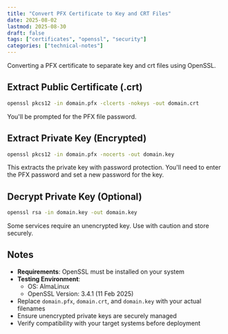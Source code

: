```yaml
---
title: "Convert PFX Certificate to Key and CRT Files"
date: 2025-08-02
lastmod: 2025-08-30
draft: false
tags: ["certificates", "openssl", "security"]
categories: ["technical-notes"]
---
```


Converting a PFX certificate to separate key and crt files using OpenSSL.

## Extract Public Certificate (.crt)

```bash
openssl pkcs12 -in domain.pfx -clcerts -nokeys -out domain.crt
```

You'll be prompted for the PFX file password.

## Extract Private Key (Encrypted)

```bash
openssl pkcs12 -in domain.pfx -nocerts -out domain.key
```

This extracts the private key with password protection. You'll need to enter the PFX password and set a new password for the key.

## Decrypt Private Key (Optional)

```bash
openssl rsa -in domain.key -out domain.key
```

Some services require an unencrypted key. Use with caution and store securely.

## Notes

- **Requirements**: OpenSSL must be installed on your system
- **Testing Environment**: 
  - OS: AlmaLinux
  - OpenSSL Version: 3.4.1 (11 Feb 2025)
- Replace `domain.pfx`, `domain.crt`, and `domain.key` with your actual filenames
- Ensure unencrypted private keys are securely managed
- Verify compatibility with your target systems before deployment
